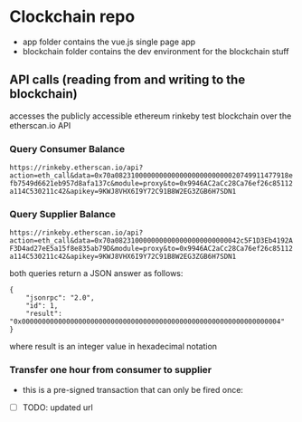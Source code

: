 # Clockchain repo

* app folder contains the vue.js single page app
* blockchain folder contains the dev environment for the blockchain stuff

## API calls (reading from and writing to the blockchain)
accesses the publicly accessible ethereum rinkeby test blockchain over the etherscan.io API

### Query Consumer Balance
`https://rinkeby.etherscan.io/api?action=eth_call&data=0x70a0823100000000000000000000000020749911477918efb7549d6621eb957d8afa137c&module=proxy&to=0x9946AC2aCc28Ca76ef26c85112a114C530211c42&apikey=9KWJ8VHX6I9Y72C91B8W2EG3ZGB6H7SDN1`

### Query Supplier Balance
`https://rinkeby.etherscan.io/api?action=eth_call&data=0x70a0823100000000000000000000000042c5F1D3Eb4192AF3D4ad27eE5a15f8e835ab79D&module=proxy&to=0x9946AC2aCc28Ca76ef26c85112a114C530211c42&apikey=9KWJ8VHX6I9Y72C91B8W2EG3ZGB6H7SDN1`

both queries return a JSON answer as follows:

```
{
	"jsonrpc": "2.0",
	"id": 1,
	"result": "0x0000000000000000000000000000000000000000000000000000000000000004"
}
```
where result is an integer value in hexadecimal notation


### Transfer one hour from consumer to supplier
* this is a pre-signed transaction that can only be fired once:

- [ ] TODO: updated url